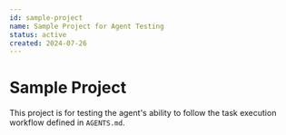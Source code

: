 ```yaml
---
id: sample-project
name: Sample Project for Agent Testing
status: active
created: 2024-07-26
---
```


# Sample Project

This project is for testing the agent's ability to follow the task execution workflow defined in `AGENTS.md`. 